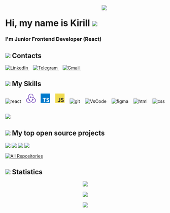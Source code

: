 <img src="https://user-images.githubusercontent.com/5713670/87202985-820dcb80-c2b6-11ea-9f56-7ec461c497c3.gif" width="200px" align="right"/>
 
#  Hi, my name is Kirill  <img src="https://media.giphy.com/media/iigp4VDyf5dCLRlGkm/giphy.gif" width="40px"/>

### I'm Junior Frontend Developer (React)

## <img src="https://media.giphy.com/media/yUgDvwPwbX2aHVtY0H/giphy.gif" width="35px" > Contacts 

<p>
<a href="https://www.linkedin.com/in/kirill-shevchenko-998828224/" target="_blank" title='LinkedIn' > 
<img src="https://cdn.worldvectorlogo.com/logos/linkedin-icon-2.svg" alt='LinkedIn' width="40px"/>
</a>&nbsp&nbsp
<a href="https://t.me/void192" target="_blank"  title='Telegram'> 
<img src="https://cdn.worldvectorlogo.com/logos/telegram-1.svg" alt='Telegram' width="40px"/>
</a>&nbsp&nbsp 
<!-- <a href="https://vk.com/im?sel=284231503" target="_blank"  title='Vk'> 
<img src="https://cdn.worldvectorlogo.com/logos/vk-1.svg" alt='Vk' width="40px"/>
</a>&nbsp&nbsp  -->
<a href="mailto:shevchenko.kirill192@gmail.com" target="_blank"  title='Gmail'> 
<img src="https://cdn.worldvectorlogo.com/logos/official-gmail-icon-2020-.svg" alt='Gmail' width="40px"/>
</a>&nbsp&nbsp 
</p>
 
  
 
## <img src="https://media.giphy.com/media/28xdRHsAQf7kcLmxDq/giphy.gif" width="30px" >  My Skills

<p>
<img src="https://www.vectorlogo.zone/logos/reactjs/reactjs-icon.svg" alt="react" width="30" height="30" title='React'  />
&nbsp&nbsp
<img src="https://raw.githubusercontent.com/devicons/devicon/master/icons/redux/redux-original.svg" alt="redux" width="30" height="30" title='Redux'/>
&nbsp&nbsp 
<img src="https://raw.githubusercontent.com/devicons/devicon/master/icons/typescript/typescript-original.svg" alt="typescript" width="30" height="30" title='TypeScript'/>
&nbsp&nbsp 
<img src="https://raw.githubusercontent.com/devicons/devicon/master/icons/javascript/javascript-original.svg" alt="javascript" width="30" height="30" title='JavaScript'/>
&nbsp&nbsp 
<img src="https://www.vectorlogo.zone/logos/git-scm/git-scm-icon.svg" alt="git" width="30" height="30" title='Git'/>
&nbsp&nbsp 
<img src="https://upload.vectorlogo.zone/logos/visualstudio_code/images/a4381320-f83c-4a29-9db3-b241c1d096b1.svg" alt="VsCode" width="33" height="33" title='VsCode'/>
&nbsp&nbsp 
<img src="https://www.vectorlogo.zone/logos/figma/figma-icon.svg" alt="figma" width="30" height="30" title='Figma'/>
&nbsp&nbsp 
<img src="https://www.vectorlogo.zone/logos/w3_html5/w3_html5-icon.svg" alt="html" width="30" height="30" title='HTML'/> 
&nbsp&nbsp 
<img src="https://www.vectorlogo.zone/logos/w3_css/w3_css-icon.svg" alt="css" width="30" height="30" title='CSS'/>
&nbsp&nbsp   
</p> 

<p align="left"><img src="https://github-readme-stats.vercel.app/api/top-langs/?username=fh192&layout=compact&theme=midnight-purple&bg_color=1F222E&hide_border=true" />
  
##  <img src ="https://media.giphy.com/media/S3nZ8V9uemShxiWX8g/giphy.gif" width="30px"> My top open source projects

<p>
<a href="https://github.com/Fh192/social-network">
<img src="https://github-readme-stats.vercel.app/api/pin/?username=Fh192&repo=social-network&theme=midnight-purple&bg_color=1F222E&hide_border=true"></a>
<a href="https://github.com/Fh192/weather">
<img src="https://github-readme-stats.vercel.app/api/pin/?username=Fh192&repo=weather&theme=midnight-purple&bg_color=1F222E&hide_border=true"></a>
<a href="https://github.com/Fh192/covid">
<img src="https://github-readme-stats.vercel.app/api/pin/?username=Fh192&repo=covid&theme=midnight-purple&bg_color=1F222E&hide_border=true"></a>
<a href="https://github.com/Fh192/currency-converter">
<img src="https://github-readme-stats.vercel.app/api/pin/?username=Fh192&repo=currency-converter&theme=midnight-purple&bg_color=1F222E&hide_border=true"></a>
</p>

<p>
<a href="https://github.com/Fh192?tab=repositories">
<img alt="All Repositories" title="All Repositories" src="https://custom-icon-badges.herokuapp.com/badge/-All%20Repos-1F222E?style=for-the-badge&logoColor=9645F4&logo=repo&color=1F222E"></a>
</p>

## <img src="https://raw.githubusercontent.com/samfromaway/samfromaway/master/.github/images/fire.gif" width="30px"> Statistics

<p align="center"><img src="https://github-readme-streak-stats.herokuapp.com?user=Fh192&theme=midnight-purple&date_format=M%20j%5B%2C%20Y%5D&background=1F222E&hide_border=true&stroke=00000000" />
<p align="center"><img src="https://github-readme-stats.vercel.app/api/wakatime?username=fh192&theme=midnight-purple&bg_color=1F222E&hide_border=true&hide_title=true&layout=compact"/>
<p align="center"><a href="https://www.codewars.com/users/Fh192" /><img src="https://www.codewars.com/users/Fh192/badges/large" />
 

